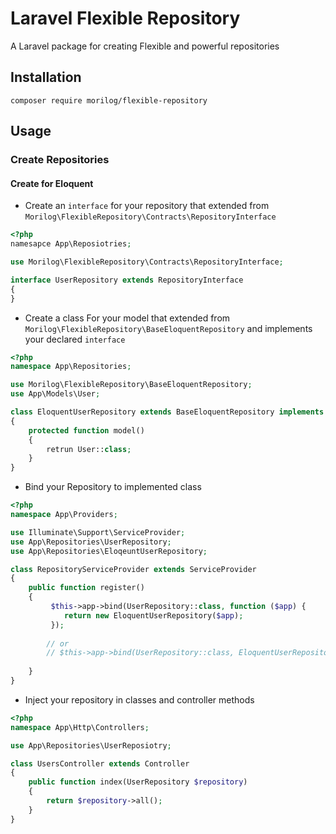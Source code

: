 # Laravel Flexible Repository
A Laravel package for creating Flexible and powerful repositories

## Installation
```shell
composer require morilog/flexible-repository
```

## Usage

### Create Repositories

#### Create for Eloquent
- Create an `interface` for your repository that extended from `Morilog\FlexibleRepository\Contracts\RepositoryInterface`

```php
<?php
namesapce App\Reposiotries;

use Morilog\FlexibleRepository\Contracts\RepositoryInterface;

interface UserRepository extends RepositoryInterface
{
}
```


- Create a class For your model that extended from `Morilog\FlexibleRepository\BaseEloquentRepository` and implements your declared `interface`

```php
<?php
namespace App\Repositories;

use Morilog\FlexibleRepository\BaseEloquentRepository;
use App\Models\User;

class EloquentUserRepository extends BaseEloquentRepository implements UserRepository
{
    protected function model()
    {
        retrun User::class;
    }
}
```


- Bind your Repository to implemented class

```php
<?php
namespace App\Providers;

use Illuminate\Support\ServiceProvider;
use App\Repositories\UserRepository;
use App\Repositories\EloqeuntUserRepository;

class RepositoryServiceProvider extends ServiceProvider
{
    public function register()
    {
         $this->app->bind(UserRepository::class, function ($app) {
            return new EloquentUserRepository($app);
         });
         
        // or
        // $this->app->bind(UserRepository::class, EloquentUserRepository::class);
        
    }
}
```

- Inject your repository in classes and controller methods
```php
<?php
namespace App\Http\Controllers;

use App\Repositories\UserReposiotry;

class UsersController extends Controller
{
    public function index(UserRepository $repository)
    {
        return $repository->all();
    }
}

```
